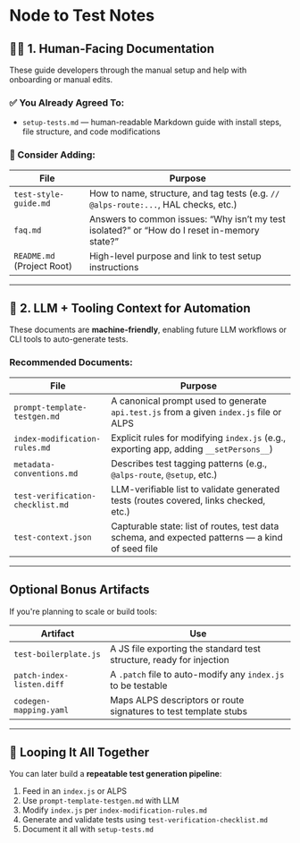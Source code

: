 # Node to Test Notes

## 🧑‍🏫 1. **Human-Facing Documentation**

These guide developers through the manual setup and help with onboarding or manual edits.

### ✅ You Already Agreed To:

* `setup-tests.md` — human-readable Markdown guide with install steps, file structure, and code modifications

### 🧩 Consider Adding:

| File                       | Purpose                                                                                      |
| -------------------------- | -------------------------------------------------------------------------------------------- |
| `test-style-guide.md`      | How to name, structure, and tag tests (e.g. `// @alps-route:...`, HAL checks, etc.)          |
| `faq.md`                   | Answers to common issues: “Why isn’t my test isolated?” or “How do I reset in-memory state?” |
| `README.md` (Project Root) | High-level purpose and link to test setup instructions                                       |

---

## 🤖 2. **LLM + Tooling Context for Automation**

These documents are **machine-friendly**, enabling future LLM workflows or CLI tools to auto-generate tests.

### Recommended Documents:

| File                             | Purpose                                                                                         |
| -------------------------------- | ----------------------------------------------------------------------------------------------- |
| `prompt-template-testgen.md`     | A canonical prompt used to generate `api.test.js` from a given `index.js` file or ALPS          |
| `index-modification-rules.md`    | Explicit rules for modifying `index.js` (e.g., exporting app, adding `__setPersons__`)          |
| `metadata-conventions.md`        | Describes test tagging patterns (e.g., `@alps-route`, `@setup`, etc.)                           |
| `test-verification-checklist.md` | LLM-verifiable list to validate generated tests (routes covered, links checked, etc.)           |
| `test-context.json`              | Capturable state: list of routes, test data schema, and expected patterns — a kind of seed file |

---

## Optional Bonus Artifacts

If you're planning to scale or build tools:

| Artifact                  | Use                                                                  |
| ------------------------- | -------------------------------------------------------------------- |
| `test-boilerplate.js`     | A JS file exporting the standard test structure, ready for injection |
| `patch-index-listen.diff` | A `.patch` file to auto-modify any `index.js` to be testable         |
| `codegen-mapping.yaml`    | Maps ALPS descriptors or route signatures to test template stubs     |

---

## 🔁 Looping It All Together

You can later build a **repeatable test generation pipeline**:

1. Feed in an `index.js` or ALPS
2. Use `prompt-template-testgen.md` with LLM
3. Modify `index.js` per `index-modification-rules.md`
4. Generate and validate tests using `test-verification-checklist.md`
5. Document it all with `setup-tests.md`


